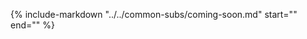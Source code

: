 {%
   include-markdown "../../common-subs/coming-soon.md"
   start="<!--coming-soon-start-->"
   end="<!--coming-soon-end-->"
%}

